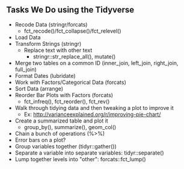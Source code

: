 ## Tasks We Do using the Tidyverse

+ Recode Data (stringr/forcats)
    - fct_recode()/fct_collapse()/fct_relevel()
+ Load Data
+ Transform Strings (stringr)
    + Replace text with other text
        - stringr::str_replace_all(), mutate()
+ Merge two tables on a common ID (inner_join, left_join, right_join, full_join)
+ Format Dates (lubridate)
+ Work with Factors/Categorical Data (forcats)
+ Sort Data (arrange)
+ Reorder Bar Plots with Factors (forcats)
  - fct_infreq(), fct_reorder(), fct_rev()
+ Walk through tidying data and then tweaking a plot to improve it
    - Ex:  http://varianceexplained.org/r/improving-pie-chart/
+ Create a summarized table and plot it
    - group_by(), summarize(), geom_col()
+ Chain a bunch of operations (%>%)
+ Error bars on a plot?
+ Group variables together (tidyr::gather())
+ Separate a variable into separate variables: tidyr::separate()
+ Lump together levels into "other": forcats::fct_lump()
